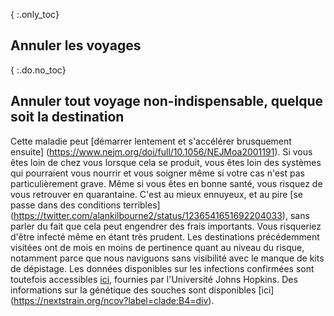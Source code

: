 { :.only_toc}
## Annuler les voyages

{ :.do.no_toc}
## Annuler tout voyage non-indispensable, quelque soit la destination

Cette maladie peut [démarrer lentement et s'accélérer brusquement ensuite] (https://www.nejm.org/doi/full/10.1056/NEJMoa2001191). Si vous êtes loin de chez vous lorsque cela se produit, vous êtes loin des systèmes qui pourraient vous nourrir et vous soigner même si votre cas n'est pas particulièrement grave. Même si vous êtes en bonne santé, vous risquez de vous retrouver en quarantaine. C'est au mieux ennuyeux, et au pire [se passe dans des conditions terribles] (https://twitter.com/alankilbourne2/status/1236541651692204033),
sans parler du fait que cela peut engendrer des frais importants. Vous risqueriez d'être infecté même en étant très prudent. Les destinations précédemment visitées ont de mois en moins de pertinence quant au niveau du risque, notamment parce que nous naviguons sans visibilité avec le manque de kits de dépistage. Les données disponibles sur les infections confirmées sont toutefois accessibles [ici](https://gisanddata.maps.arcgis.com/apps/opsdashboard/index.html#/bda7594740fd40299423467b48e9ecf6), fournies par l'Université Johns Hopkins. Des informations sur la génétique des souches sont disponibles [ici] (https://nextstrain.org/ncov?label=clade:B4=div).
